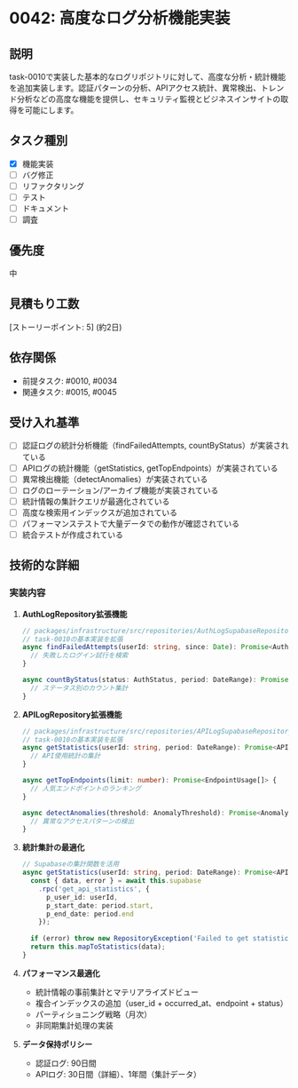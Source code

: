 # 0042: 高度なログ分析機能実装

## 説明
task-0010で実装した基本的なログリポジトリに対して、高度な分析・統計機能を追加実装します。認証パターンの分析、APIアクセス統計、異常検出、トレンド分析などの高度な機能を提供し、セキュリティ監視とビジネスインサイトの取得を可能にします。

## タスク種別
- [x] 機能実装
- [ ] バグ修正
- [ ] リファクタリング
- [ ] テスト
- [ ] ドキュメント
- [ ] 調査

## 優先度
中

## 見積もり工数
[ストーリーポイント: 5] (約2日)

## 依存関係
- 前提タスク: #0010, #0034
- 関連タスク: #0015, #0045

## 受け入れ基準
- [ ] 認証ログの統計分析機能（findFailedAttempts, countByStatus）が実装されている
- [ ] APIログの統計機能（getStatistics, getTopEndpoints）が実装されている
- [ ] 異常検出機能（detectAnomalies）が実装されている
- [ ] ログのローテーション/アーカイブ機能が実装されている
- [ ] 統計情報の集計クエリが最適化されている
- [ ] 高度な検索用インデックスが追加されている
- [ ] パフォーマンステストで大量データでの動作が確認されている
- [ ] 統合テストが作成されている

## 技術的な詳細
### 実装内容
1. **AuthLogRepository拡張機能**
   ```typescript
   // packages/infrastructure/src/repositories/AuthLogSupabaseRepository.ts
   // task-0010の基本実装を拡張
   async findFailedAttempts(userId: string, since: Date): Promise<AuthLog[]> {
     // 失敗したログイン試行を検索
   }
   
   async countByStatus(status: AuthStatus, period: DateRange): Promise<number> {
     // ステータス別のカウント集計
   }
   ```

2. **APILogRepository拡張機能**
   ```typescript
   // packages/infrastructure/src/repositories/APILogSupabaseRepository.ts
   // task-0010の基本実装を拡張
   async getStatistics(userId: string, period: DateRange): Promise<APIStatistics> {
     // API使用統計の集計
   }
   
   async getTopEndpoints(limit: number): Promise<EndpointUsage[]> {
     // 人気エンドポイントのランキング
   }
   
   async detectAnomalies(threshold: AnomalyThreshold): Promise<Anomaly[]> {
     // 異常なアクセスパターンの検出
   }
   ```

3. **統計集計の最適化**
   ```typescript
   // Supabaseの集計関数を活用
   async getStatistics(userId: string, period: DateRange): Promise<APIStatistics> {
     const { data, error } = await this.supabase
       .rpc('get_api_statistics', {
         p_user_id: userId,
         p_start_date: period.start,
         p_end_date: period.end
       });
     
     if (error) throw new RepositoryException('Failed to get statistics', error);
     return this.mapToStatistics(data);
   }
   ```

4. **パフォーマンス最適化**
   - 統計情報の事前集計とマテリアライズドビュー
   - 複合インデックスの追加（user_id + occurred_at、endpoint + status）
   - パーティショニング戦略（月次）
   - 非同期集計処理の実装

5. **データ保持ポリシー**
   - 認証ログ: 90日間
   - APIログ: 30日間（詳細）、1年間（集計データ）